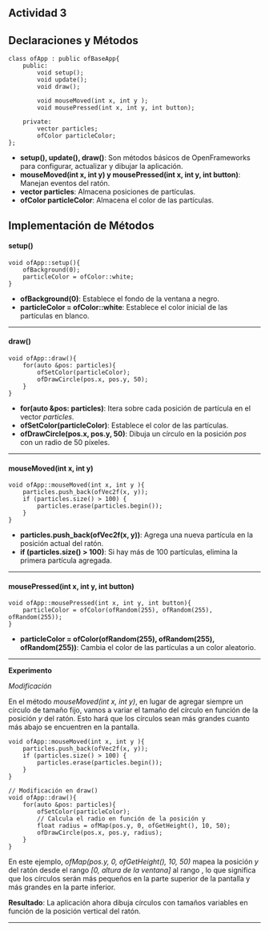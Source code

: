 **Actividad 3** 
-------

**Declaraciones y Métodos**
---
```
class ofApp : public ofBaseApp{
    public:
        void setup();
        void update();
        void draw();

        void mouseMoved(int x, int y );
        void mousePressed(int x, int y, int button);

    private:
        vector particles;
        ofColor particleColor;
};
```

- **setup(), update(), draw()**: Son métodos básicos de OpenFrameworks para configurar, actualizar y dibujar la aplicación.
- **mouseMoved(int x, int y) y mousePressed(int x, int y, int button)**: Manejan eventos del ratón.
- **vector particles**: Almacena posiciones de partículas.
- **ofColor particleColor**: Almacena el color de las partículas.

**Implementación de Métodos**
--------------------------------------
#### setup()

```
void ofApp::setup(){
    ofBackground(0);
    particleColor = ofColor::white;
}
```

- **ofBackground(0)**: Establece el fondo de la ventana a negro.
- **particleColor = ofColor::white**: Establece el color inicial de las partículas en blanco.

---------------------------------------

#### draw()

```
void ofApp::draw(){
    for(auto &pos: particles){
        ofSetColor(particleColor);
        ofDrawCircle(pos.x, pos.y, 50);
    }
}
```

- **for(auto &pos: particles)**: Itera sobre cada posición de partícula en el vector *particles*.
- **ofSetColor(particleColor)**: Establece el color de las partículas.
- **ofDrawCircle(pos.x, pos.y, 50)**: Dibuja un círculo en la posición *pos* con un radio de 50 píxeles.
---------------------------------------

#### mouseMoved(int x, int y)

```
void ofApp::mouseMoved(int x, int y ){
    particles.push_back(ofVec2f(x, y));
    if (particles.size() > 100) {
        particles.erase(particles.begin());
    }
}
```

- **particles.push_back(ofVec2f(x, y))**: Agrega una nueva partícula en la posición actual del ratón.
- **if (particles.size() > 100)**: Si hay más de 100 partículas, elimina la primera partícula agregada.
---------------------------------------

#### mousePressed(int x, int y, int button)

```
void ofApp::mousePressed(int x, int y, int button){
    particleColor = ofColor(ofRandom(255), ofRandom(255), ofRandom(255));
}
```

- **particleColor = ofColor(ofRandom(255), ofRandom(255), ofRandom(255))**: Cambia el color de las partículas a un color aleatorio.
---------------------------------------

**Experimento**

*Modificación*

En el método *mouseMoved(int x, int y)*, en lugar de agregar siempre un círculo de tamaño fijo, vamos a variar el tamaño del círculo en función de la posición *y* del ratón. Esto hará que los círculos sean más grandes cuanto más abajo se encuentren en la pantalla.

```
void ofApp::mouseMoved(int x, int y ){
    particles.push_back(ofVec2f(x, y));
    if (particles.size() > 100) {
        particles.erase(particles.begin());
    }
}

// Modificación en draw()
void ofApp::draw(){
    for(auto &pos: particles){
        ofSetColor(particleColor);
        // Calcula el radio en función de la posición y
        float radius = ofMap(pos.y, 0, ofGetHeight(), 10, 50);
        ofDrawCircle(pos.x, pos.y, radius);
    }
}
```

En este ejemplo, *ofMap(pos.y, 0, ofGetHeight(), 10, 50)* mapea la posición *y* del ratón desde el rango *[0, altura de la ventana]* al rango , lo que significa que los círculos serán más pequeños en la parte superior de la pantalla y más grandes en la parte inferior.

**Resultado**: La aplicación ahora dibuja círculos con tamaños variables en función de la posición vertical del ratón.

---
